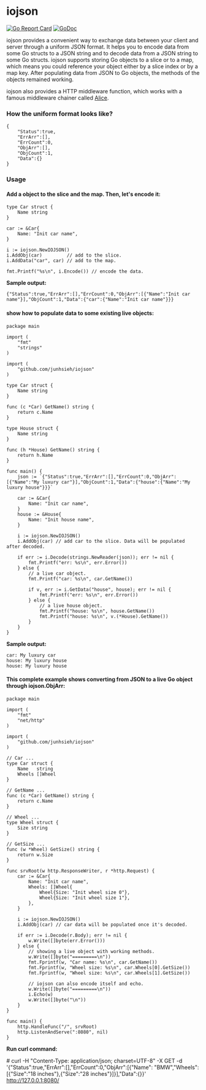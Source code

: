 # iojson

[![Go Report Card](https://goreportcard.com/badge/github.com/junhsieh/iojson)](https://goreportcard.com/report/github.com/junhsieh/iojson)
[![GoDoc](https://godoc.org/github.com/junhsieh/iojson?status.svg)](https://godoc.org/github.com/junhsieh/iojson)

iojson provides a convenient way to exchange data between your client and server through a uniform JSON format. It helps you to encode data from some Go structs to a JSON string and to decode data from a JSON string to some Go structs. iojson supports storing Go objects to a slice or to a map, which means you could reference your object either by a slice index or by a map key. After populating data from JSON to Go objects, the methods of the objects remained working.

iojson also provides a HTTP middleware function, which works with a famous middleware chainer called [Alice](https://github.com/justinas/alice).

### How the uniform format looks like?

```
{  
    "Status":true,
    "ErrArr":[],
    "ErrCount":0,
    "ObjArr":[],
    "ObjCount":1,
    "Data":{}
}
```

### Usage

#### Add a object to the slice and the map. Then, let's encode it:

```
type Car struct {
	Name string
}

car := &Car{
	Name: "Init car name",
}

i := iojson.NewIOJSON()
i.AddObj(car)         // add to the slice.
i.AddData("car", car) // add to the map.

fmt.Printf("%s\n", i.Encode()) // encode the data.
```

**Sample output:**

```
{"Status":true,"ErrArr":[],"ErrCount":0,"ObjArr":[{"Name":"Init car name"}],"ObjCount":1,"Data":{"car":{"Name":"Init car name"}}}
```

#### show how to populate data to some existing live objects:

```
package main

import (
	"fmt"
	"strings"
)

import (
	"github.com/junhsieh/iojson"
)

type Car struct {
	Name string
}

func (c *Car) GetName() string {
	return c.Name
}

type House struct {
	Name string
}

func (h *House) GetName() string {
	return h.Name
}

func main() {
	json := `{"Status":true,"ErrArr":[],"ErrCount":0,"ObjArr":[{"Name":"My luxury car"}],"ObjCount":1,"Data":{"house":{"Name":"My luxury house"}}}`

	car := &Car{
		Name: "Init car name",
	}
	house := &House{
		Name: "Init house name",
	}

	i := iojson.NewIOJSON()
	i.AddObj(car) // add car to the slice. Data will be populated after decoded.

	if err := i.Decode(strings.NewReader(json)); err != nil {
		fmt.Printf("err: %s\n", err.Error())
	} else {
		// a live car object.
		fmt.Printf("car: %s\n", car.GetName())

		if v, err := i.GetData("house", house); err != nil {
			fmt.Printf("err: %s\n", err.Error())
		} else {
			// a live house object.
			fmt.Printf("house: %s\n", house.GetName())
			fmt.Printf("house: %s\n", v.(*House).GetName())
		}
	}
}
```

**Sample output:**

```
car: My luxury car
house: My luxury house
house: My luxury house
```

#### This complete example shows converting from JSON to a live Go object through iojson.ObjArr:

```
package main

import (
	"fmt"
	"net/http"
)

import (
	"github.com/junhsieh/iojson"
)

// Car ...
type Car struct {
	Name   string
	Wheels []Wheel
}

// GetName ...
func (c *Car) GetName() string {
	return c.Name
}

// Wheel ...
type Wheel struct {
	Size string
}

// GetSize ...
func (w *Wheel) GetSize() string {
	return w.Size
}

func srvRoot(w http.ResponseWriter, r *http.Request) {
	car := &Car{
		Name: "Init car name",
		Wheels: []Wheel{
			Wheel{Size: "Init wheel size 0"},
			Wheel{Size: "Init wheel size 1"},
		},
	}

	i := iojson.NewIOJSON()
	i.AddObj(car) // car data will be populated once it's decoded.

	if err := i.Decode(r.Body); err != nil {
		w.Write([]byte(err.Error()))
	} else {
		// showing a live object with working methods.
		w.Write([]byte("=========\n"))
		fmt.Fprintf(w, "Car name: %s\n", car.GetName())
		fmt.Fprintf(w, "Wheel size: %s\n", car.Wheels[0].GetSize())
		fmt.Fprintf(w, "Wheel size: %s\n", car.Wheels[1].GetSize())

		// iojson can also encode itself and echo.
		w.Write([]byte("=========\n"))
		i.Echo(w)
		w.Write([]byte("\n"))
	}
}

func main() {
	http.HandleFunc("/", srvRoot)
	http.ListenAndServe(":8080", nil)
}
```

**Run curl command:**

\# curl -H "Content-Type: application/json; charset=UTF-8" -X GET -d '{"Status":true,"ErrArr":[],"ErrCount":0,"ObjArr":[{"Name": "BMW","Wheels":[{"Size":"18 inches"},{"Size":"28 inches"}]}],"Data":{}}' http://127.0.0.1:8080/
